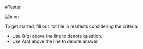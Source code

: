 #Tester

![icon](https://user-images.githubusercontent.com/20089762/74590721-87256200-5019-11ea-937f-2c8b64bc1ac8.png)

To get started, fill out .txt file in res\tests considering the criteria:

- Use Q(q) above the line to denote question.
- Use A(a) above the line to denote answer.

